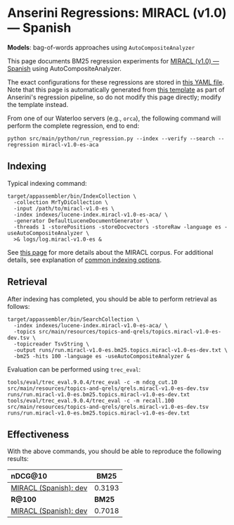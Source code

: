 # Anserini Regressions: MIRACL (v1.0) &mdash; Spanish

**Models**: bag-of-words approaches using `AutoCompositeAnalyzer`

This page documents BM25 regression experiments for [MIRACL (v1.0) &mdash; Spanish](https://github.com/project-miracl/miracl) using AutoCompositeAnalyzer.

The exact configurations for these regressions are stored in [this YAML file](../src/main/resources/regression/miracl-v1.0-es-aca.yaml).
Note that this page is automatically generated from [this template](../src/main/resources/docgen/templates/miracl-v1.0-es-aca.template) as part of Anserini's regression pipeline, so do not modify this page directly; modify the template instead.

From one of our Waterloo servers (e.g., `orca`), the following command will perform the complete regression, end to end:

```
python src/main/python/run_regression.py --index --verify --search --regression miracl-v1.0-es-aca
```

## Indexing

Typical indexing command:

```
target/appassembler/bin/IndexCollection \
  -collection MrTyDiCollection \
  -input /path/to/miracl-v1.0-es \
  -index indexes/lucene-index.miracl-v1.0-es-aca/ \
  -generator DefaultLuceneDocumentGenerator \
  -threads 1 -storePositions -storeDocvectors -storeRaw -language es -useAutoCompositeAnalyzer \
  >& logs/log.miracl-v1.0-es &
```

See [this page](https://github.com/project-miracl/miracl) for more details about the MIRACL corpus.
For additional details, see explanation of [common indexing options](common-indexing-options.md).

## Retrieval

After indexing has completed, you should be able to perform retrieval as follows:

```
target/appassembler/bin/SearchCollection \
  -index indexes/lucene-index.miracl-v1.0-es-aca/ \
  -topics src/main/resources/topics-and-qrels/topics.miracl-v1.0-es-dev.tsv \
  -topicreader TsvString \
  -output runs/run.miracl-v1.0-es.bm25.topics.miracl-v1.0-es-dev.txt \
  -bm25 -hits 100 -language es -useAutoCompositeAnalyzer &
```

Evaluation can be performed using `trec_eval`:

```
tools/eval/trec_eval.9.0.4/trec_eval -c -m ndcg_cut.10 src/main/resources/topics-and-qrels/qrels.miracl-v1.0-es-dev.tsv runs/run.miracl-v1.0-es.bm25.topics.miracl-v1.0-es-dev.txt
tools/eval/trec_eval.9.0.4/trec_eval -c -m recall.100 src/main/resources/topics-and-qrels/qrels.miracl-v1.0-es-dev.tsv runs/run.miracl-v1.0-es.bm25.topics.miracl-v1.0-es-dev.txt
```

## Effectiveness

With the above commands, you should be able to reproduce the following results:

| **nDCG@10**                                                                                                  | **BM25**  |
|:-------------------------------------------------------------------------------------------------------------|-----------|
| [MIRACL (Spanish): dev](https://github.com/project-miracl/miracl)                                            | 0.3193    |
| **R@100**                                                                                                    | **BM25**  |
| [MIRACL (Spanish): dev](https://github.com/project-miracl/miracl)                                            | 0.7018    |
